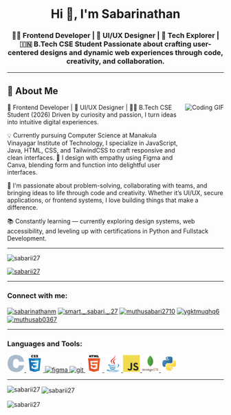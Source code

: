 <h1 align="center">Hi 👋, I'm Sabarinathan</h1>
<h3 align="center">👨‍💻 Frontend Developer | 🎨 UI/UX Designer | 🚀 Tech Explorer | 🇮🇳 B.Tech CSE Student Passionate about crafting user-centered designs and dynamic web experiences through code, creativity, and collaboration.</h3>

---

## 🚀 About Me

<img align="right" src="https://media0.giphy.com/media/v1.Y2lkPTc5MGI3NjExMDV0bGdpZWI4ajJzdGJmOXl1bHFhbzZmM2R4Z2JoOTk4Z2xqZDdraSZlcD12MV9pbnRlcm5hbF9naWZfYnlfaWQmY3Q9Zw/NNssW1DvTEXtll108b/giphy.gif" height="180" alt="Coding GIF" />

🎯 Frontend Developer | 🎨 UI/UX Designer | 👨‍💻 B.Tech CSE Student (2026)
Driven by 
curiosity and passion, I turn ideas into intuitive digital experiences.

💡 Currently pursuing Computer Science at Manakula Vinayagar Institute of Technology, I specialize in JavaScript, Java, HTML, CSS, and TailwindCSS to craft responsive and clean interfaces.
🎨 I design with empathy using Figma and Canva, blending form and function into delightful user interfaces.

💬 I'm passionate about problem-solving, collaborating with teams, and bringing ideas to life through code and creativity. Whether it’s UI/UX, secure applications, or frontend systems, I love building things that make a difference.

📚 Constantly learning — currently exploring design systems, web accessibility, and leveling up with certifications in Python and Fullstack Development.
  
---

<p align="left"> <img src="https://komarev.com/ghpvc/?username=sabarii27&label=Profile%20views&color=0e75b6&style=flat" alt="sabarii27" /> </p>

<p align="left"> <a href="https://github.com/ryo-ma/github-profile-trophy"><img src="https://github-profile-trophy.vercel.app/?username=sabarii27" alt="sabarii27" /></a> </p>

---

<h3 align="left">Connect with me:</h3>
<p align="left">
<a href="https://linkedin.com/in/sabarinathanm" target="blank"><img align="center" src="https://raw.githubusercontent.com/rahuldkjain/github-profile-readme-generator/master/src/images/icons/Social/linked-in-alt.svg" alt="sabarinathanm" height="30" width="40" /></a>
<a href="https://instagram.com/smart._.sabari._.27" target="blank"><img align="center" src="https://raw.githubusercontent.com/rahuldkjain/github-profile-readme-generator/master/src/images/icons/Social/instagram.svg" alt="smart._.sabari._.27" height="30" width="40" /></a>
<a href="https://www.hackerrank.com/muthusabari2710" target="blank"><img align="center" src="https://raw.githubusercontent.com/rahuldkjain/github-profile-readme-generator/master/src/images/icons/Social/hackerrank.svg" alt="muthusabari2710" height="30" width="40" /></a>
<a href="https://www.leetcode.com/ygktmuqhq6" target="blank"><img align="center" src="https://raw.githubusercontent.com/rahuldkjain/github-profile-readme-generator/master/src/images/icons/Social/leet-code.svg" alt="ygktmuqhq6" height="30" width="40" /></a>
<a href="https://auth.geeksforgeeks.org/user/muthusab0367" target="blank"><img align="center" src="https://raw.githubusercontent.com/rahuldkjain/github-profile-readme-generator/master/src/images/icons/Social/geeks-for-geeks.svg" alt="muthusab0367" height="30" width="40" /></a>
</p>

---

<h3 align="left">Languages and Tools:</h3>
<p align="left"> <a href="https://www.cprogramming.com/" target="_blank" rel="noreferrer"> <img src="https://raw.githubusercontent.com/devicons/devicon/master/icons/c/c-original.svg" alt="c" width="40" height="40"/> </a> <a href="https://www.w3schools.com/css/" target="_blank" rel="noreferrer"> <img src="https://raw.githubusercontent.com/devicons/devicon/master/icons/css3/css3-original-wordmark.svg" alt="css3" width="40" height="40"/> </a> <a href="https://www.figma.com/" target="_blank" rel="noreferrer"> <img src="https://www.vectorlogo.zone/logos/figma/figma-icon.svg" alt="figma" width="40" height="40"/> </a> <a href="https://git-scm.com/" target="_blank" rel="noreferrer"> <img src="https://www.vectorlogo.zone/logos/git-scm/git-scm-icon.svg" alt="git" width="40" height="40"/> </a> <a href="https://www.w3.org/html/" target="_blank" rel="noreferrer"> <img src="https://raw.githubusercontent.com/devicons/devicon/master/icons/html5/html5-original-wordmark.svg" alt="html5" width="40" height="40"/> </a> <a href="https://www.java.com" target="_blank" rel="noreferrer"> <img src="https://raw.githubusercontent.com/devicons/devicon/master/icons/java/java-original.svg" alt="java" width="40" height="40"/> </a> <a href="https://developer.mozilla.org/en-US/docs/Web/JavaScript" target="_blank" rel="noreferrer"> <img src="https://raw.githubusercontent.com/devicons/devicon/master/icons/javascript/javascript-original.svg" alt="javascript" width="40" height="40"/> </a> <a href="https://www.mongodb.com/" target="_blank" rel="noreferrer"> <img src="https://raw.githubusercontent.com/devicons/devicon/master/icons/mongodb/mongodb-original-wordmark.svg" alt="mongodb" width="40" height="40"/> </a> <a href="https://www.python.org" target="_blank" rel="noreferrer"> <img src="https://raw.githubusercontent.com/devicons/devicon/master/icons/python/python-original.svg" alt="python" width="40" height="40"/> </a> </p>

---

<p><img align="left" src="https://github-readme-stats.vercel.app/api/top-langs?username=sabarii27&show_icons=true&locale=en&layout=compact" alt="sabarii27" /></p>

<p>&nbsp;<img align="center" src="https://github-readme-stats.vercel.app/api?username=sabarii27&show_icons=true&locale=en" alt="sabarii27" /></p>

<p><img align="center" src="https://github-readme-streak-stats.herokuapp.com/?user=sabarii27&" alt="sabarii27" /></p>
